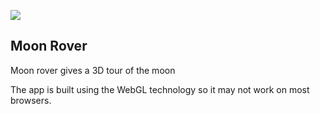 <p align="Left">
	<img src="http://spaceappschallenge.org/static/images/spaceappschallenge-125x129.png" />
	<tb/><h2>Moon Rover</h2>
</p>

Moon rover gives a 3D tour of the moon

The app is built using the WebGL technology so it may not work on most browsers.

<p align="center">
</p>
